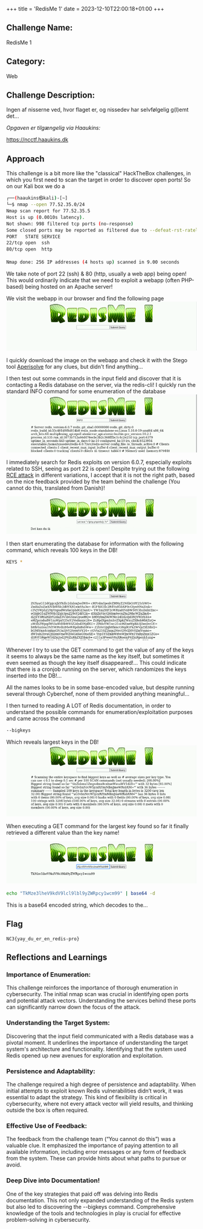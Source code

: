 +++
title = 'RedisMe 1'
date = 2023-12-10T22:00:18+01:00
+++

## Challenge Name:

RedisMe 1

## Category:

Web

## Challenge Description:

Ingen af nisserne ved, hvor flaget er, og nissedev har selvfølgelig g(l)emt det...

_Opgaven er tilgængelig via Haaukins:_

https://ncctf.haaukins.dk

## Approach

This challenge is a bit more like the "classical" HackTheBox challenges, in which you first need to scan the target in order to discover open ports!
So on our Kali box we do a

```bash
┌──(haaukins㉿kali)-[~]
└─$ nmap --open 77.52.35.0/24
Nmap scan report for 77.52.35.5
Host is up (0.0010s latency).
Not shown: 998 filtered tcp ports (no-response)
Some closed ports may be reported as filtered due to --defeat-rst-ratelimit
PORT   STATE SERVICE
22/tcp open  ssh
80/tcp open  http

Nmap done: 256 IP addresses (4 hosts up) scanned in 9.00 seconds
```

We take note of port 22 (ssh) & 80 (http, usually a web app) being open!
This would ordinarily indicate that we need to exploit a webapp (often PHP-based) being hosted on an Apache server!

We visit the webapp in our browser and find the following page
![RedisMe Webapp](images/Webapp.png)

I quickly download the image on the webapp and check it with the Stego tool [Aperisolve](https://www.aperisolve.com/) for any clues, but didn't find anything...

I then test out some commands in the input field and discover that it is contacting a Redis database on the server, via the redis-cli!
I quickly run the standard INFO command for some enumeration of the database
![Redis INFO command](images/Redis%20INFO%20command.png)

I immediately search for Redis exploits on version 6.0.7, especially exploits related to SSH, seeing as port 22 is open!
Despite trying out the following [RCE attack](https://book.hacktricks.xyz/network-services-pentesting/6379-pentesting-redis#interactive-shell) in different variations, I accept that it is not the right path, based on the nice feedback provided by the team behind the challenge (You cannot do this, translated from Danish)!

![You cannot message](images/You-Cannot-Message.png)

I then start enumerating the database for information with the following command, which reveals 100 keys in the DB!

```bash
KEYS *
```

![Redis Keys Command](images/Redis-Keys-Command.png)

Whenever I try to use the GET command to get the value of any of the keys it seems to always be the same name as the key itself, but sometimes it even seemed as though the key itself disappeared!... This could indicate that there is a cronjob running on the server, which randomizes the keys inserted into the DB!...

All the names looks to be in some base-encoded value, but despite running several through Cyberchef, none of them provided anything meaningful...

I then turned to reading A LOT of Redis documentation, in order to understand the possible commands for enumeration/exploitation purposes and came across the command

```bash
--bigkeys
```

Which reveals largest keys in the DB!
![Redis Big Keys Command](images/Redis-Big-Keys-Command.png)

When executing a GET command for the largest key found so far it finally retrieved a different value than the key name!

![Redis Get Biggest Key](images/Redis-Get-Biggest-Key.png)

```bash
echo "TkMze3lheV9kdV9lcl9lbl9yZWRpcy1wcm99" | base64 -d
```

This is a base64 encoded string, which decodes to the...

## Flag

```text
NC3{yay_du_er_en_redis-pro}
```

## Reflections and Learnings

### Importance of Enumeration:

This challenge reinforces the importance of thorough enumeration in cybersecurity. The initial nmap scan was crucial in identifying open ports and potential attack vectors. Understanding the services behind these ports can significantly narrow down the focus of the attack.

### Understanding the Target System:

Discovering that the input field communicated with a Redis database was a pivotal moment. It underlines the importance of understanding the target system's architecture and functionality. Identifying that the system used Redis opened up new avenues for exploration and exploitation.

### Persistence and Adaptability:

The challenge required a high degree of persistence and adaptability. When initial attempts to exploit known Redis vulnerabilities didn’t work, it was essential to adapt the strategy. This kind of flexibility is critical in cybersecurity, where not every attack vector will yield results, and thinking outside the box is often required.

### Effective Use of Feedback:

The feedback from the challenge team (“You cannot do this”) was a valuable clue. It emphasized the importance of paying attention to all available information, including error messages or any form of feedback from the system. These can provide hints about what paths to pursue or avoid.

### Deep Dive into Documentation!

One of the key strategies that paid off was delving into Redis documentation. This not only expanded understanding of the Redis system but also led to discovering the --bigkeys command. Comprehensive knowledge of the tools and technologies in play is crucial for effective problem-solving in cybersecurity.

